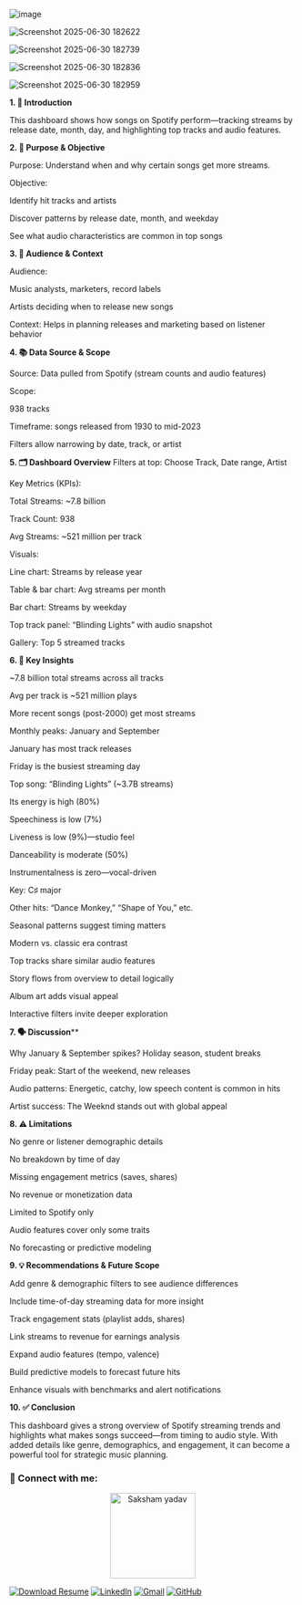 ![image](https://github.com/user-attachments/assets/2bc6bcc2-971d-4784-a385-f0018969ef75)

![Screenshot 2025-06-30 182622](https://github.com/user-attachments/assets/8481e87c-8423-4b63-8d2e-be8630b82f1a)

![Screenshot 2025-06-30 182739](https://github.com/user-attachments/assets/164dc44c-c9eb-4175-bcad-fba1ed89df0c)

![Screenshot 2025-06-30 182836](https://github.com/user-attachments/assets/7a0d6547-4040-4ace-b694-e61dc86e199f)

![Screenshot 2025-06-30 182959](https://github.com/user-attachments/assets/bc546d76-9be2-4f98-93e5-f2e24cd84cbc)




**1. 🎵 Introduction**

This dashboard shows how songs on Spotify perform—tracking streams by release date, month, day, and highlighting top tracks and audio features.

**2. 🎯 Purpose & Objective**

Purpose: Understand when and why certain songs get more streams.

Objective:

Identify hit tracks and artists

Discover patterns by release date, month, and weekday

See what audio characteristics are common in top songs

**3. 👥 Audience & Context**

Audience:

Music analysts, marketers, record labels

Artists deciding when to release new songs

Context: Helps in planning releases and marketing based on listener behavior

**4. 📚 Data Source & Scope**

Source: Data pulled from Spotify (stream counts and audio features)

Scope:

938 tracks

Timeframe: songs released from 1930 to mid-2023

Filters allow narrowing by date, track, or artist

**5. 🗂 Dashboard Overview**
Filters at top: Choose Track, Date range, Artist

Key Metrics (KPIs):

Total Streams: ~7.8 billion

Track Count: 938

Avg Streams: ~521 million per track

Visuals:

Line chart: Streams by release year

Table & bar chart: Avg streams per month

Bar chart: Streams by weekday

Top track panel: “Blinding Lights” with audio snapshot

Gallery: Top 5 streamed tracks

**6. 🚀 Key Insights**


~7.8 billion total streams across all tracks

Avg per track is ~521 million plays

More recent songs (post-2000) get most streams

Monthly peaks: January and September

January has most track releases

Friday is the busiest streaming day

Top song: “Blinding Lights” (~3.7B streams)

Its energy is high (80%)

Speechiness is low (7%)

Liveness is low (9%)—studio feel

Danceability is moderate (50%)

Instrumentalness is zero—vocal-driven

Key: C♯ major

Other hits: “Dance Monkey,” “Shape of You,” etc.

Seasonal patterns suggest timing matters

Modern vs. classic era contrast

Top tracks share similar audio features

Story flows from overview to detail logically

Album art adds visual appeal

Interactive filters invite deeper exploration

**7. 🗣 Discussion****


Why January & September spikes? Holiday season, student breaks

Friday peak: Start of the weekend, new releases

Audio patterns: Energetic, catchy, low speech content is common in hits

Artist success: The Weeknd stands out with global appeal

**8. ⚠️ Limitations**


No genre or listener demographic details

No breakdown by time of day

Missing engagement metrics (saves, shares)

No revenue or monetization data

Limited to Spotify only

Audio features cover only some traits

No forecasting or predictive modeling

**9. 💡 Recommendations & Future Scope**


Add genre & demographic filters to see audience differences

Include time-of-day streaming data for more insight

Track engagement stats (playlist adds, shares)

Link streams to revenue for earnings analysis

Expand audio features (tempo, valence)

Build predictive models to forecast future hits

Enhance visuals with benchmarks and alert notifications

**10. ✅ Conclusion**


This dashboard gives a strong overview of Spotify streaming trends and highlights what makes songs succeed—from timing to audio style. With added details like genre, demographics, and engagement, it can become a powerful tool for strategic music planning.


### 👋 Connect with me:


<p align="center">
<img src="![saksham1](https://github.com/user-attachments/assets/b1a66a68-3730-4c18-ab74-337ac50af213)"
alt="Saksham yadav"
width="150"style="border-radius: 50%;">

[![Download Resume](https://img.shields.io/badge/Resume-Download-green?style=for-the-badge&logo=adobeacrobatreader&logoColor=white)](file:///S:/resume/sk%20Cv%20Resume%20(1).pdf)
[![LinkedIn](https://img.shields.io/badge/LinkedIn-%230077B5.svg?&style=for-the-badge&logo=linkedin&logoColor=white)](https://www.linkedin.com/in/saksham-yadav-3b2930350/)
[![Gmail](https://img.shields.io/badge/Gmail-D14836?style=for-the-badge&logo=gmail&logoColor=white)](https://myaccount.google.com/?hl=en&gar=WzEyMF0)
[![GitHub](https://img.shields.io/badge/GitHub-%2312100E.svg?&style=for-the-badge&logo=github&logoColor=white)](https://github.com/)





